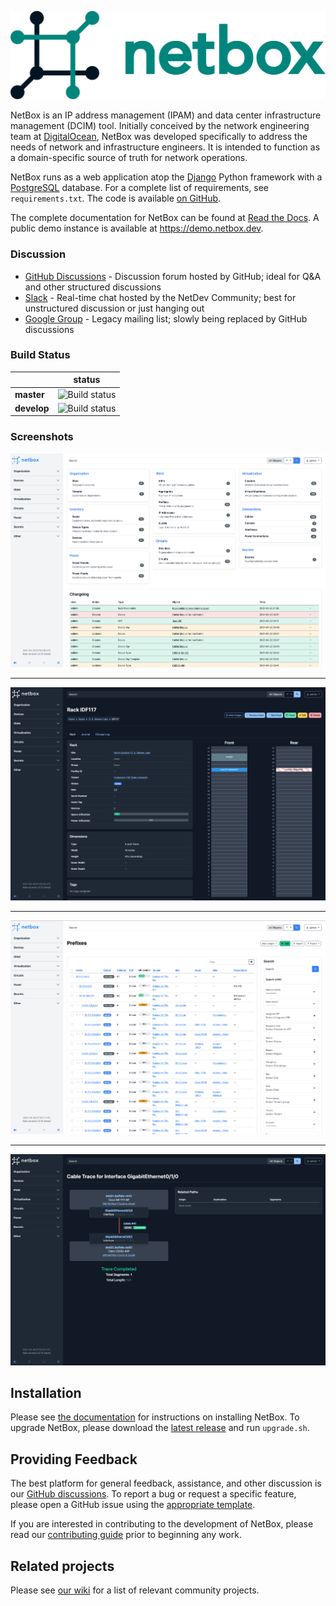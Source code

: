 ![NetBox](docs/netbox_logo.svg "NetBox logo")

NetBox is an IP address management (IPAM) and data center infrastructure
management (DCIM) tool. Initially conceived by the network engineering team at
[DigitalOcean](https://www.digitalocean.com/), NetBox was developed specifically
to address the needs of network and infrastructure engineers. It is intended to
function as a domain-specific source of truth for network operations.

NetBox runs as a web application atop the [Django](https://www.djangoproject.com/)
Python framework with a [PostgreSQL](https://www.postgresql.org/) database. For a
complete list of requirements, see `requirements.txt`. The code is available [on GitHub](https://github.com/netbox-community/netbox).

The complete documentation for NetBox can be found at [Read the Docs](https://netbox.readthedocs.io/en/stable/). A public demo instance is available at https://demo.netbox.dev.

### Discussion

* [GitHub Discussions](https://github.com/netbox-community/netbox/discussions) - Discussion forum hosted by GitHub; ideal for Q&A and other structured discussions
* [Slack](https://slack.netbox.dev/) - Real-time chat hosted by the NetDev Community; best for unstructured discussion or just hanging out
* [Google Group](https://groups.google.com/g/netbox-discuss) - Legacy mailing list; slowly being replaced by GitHub discussions

### Build Status

|             | status                                                                                            |
| ----------- | ------------------------------------------------------------------------------------------------- |
| **master**  | ![Build status](https://github.com/netbox-community/netbox/workflows/CI/badge.svg?branch=master)  |
| **develop** | ![Build status](https://github.com/netbox-community/netbox/workflows/CI/badge.svg?branch=develop) |

### Screenshots

![Screenshot of Main Page](docs/media/home-light.png "Main Page")

---

![Screenshot of Rack Elevation](docs/media/rack-dark.png "Rack Elevation")

---

![Screenshot of Prefix Hierarchy](docs/media/prefixes-light.png "Prefix Hierarchy")

---

![Screenshot of Cable Tracing](docs/media/cable-dark.png "Cable Tracing")

## Installation

Please see [the documentation](https://netbox.readthedocs.io/en/stable/) for
instructions on installing NetBox. To upgrade NetBox, please download the
[latest release](https://github.com/netbox-community/netbox/releases) and
run `upgrade.sh`.

## Providing Feedback

The best platform for general feedback, assistance, and other discussion is our
[GitHub discussions](https://github.com/netbox-community/netbox/discussions).
To report a bug or request a specific feature, please open a GitHub issue using
the [appropriate template](https://github.com/netbox-community/netbox/issues/new/choose).

If you are interested in contributing to the development of NetBox, please read
our [contributing guide](CONTRIBUTING.md) prior to beginning any work.

## Related projects

Please see [our wiki](https://github.com/netbox-community/netbox/wiki/Community-Contributions)
for a list of relevant community projects.
